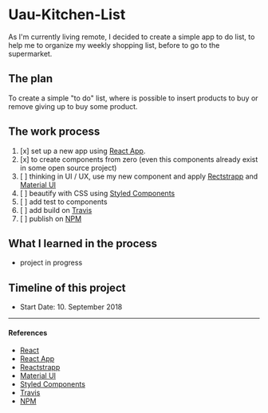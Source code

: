 # Uau-Kitchen-List

As I'm currently living remote, I decided to create a simple app to do list, to help me to organize my weekly shopping list, before to go to the supermarket.

## The plan

To create a simple "to do" list, where is possible to insert products to buy or remove giving up to buy some product.


## The work process

1. [x] set up a new app using [React App](https://reactjs.org/docs/create-a-new-react-app.html).
2. [x] to create components from zero (even this components already exist in some open source project)
3. [ ] thinking in UI / UX, use my new component and apply [Rectstrapp](https://reactstrap.github.io/) and [Material UI](https://material-ui.com/)
4. [ ] beautify with CSS using [Styled Components](https://www.styled-components.com/)
5. [ ] add test to components
6. [ ] add build on [Travis](https://travis-ci.org/)
7. [ ] publish on [NPM](https://www.npmjs.com/)


## What I learned in the process

* project in progress

## Timeline of this project

* Start Date: 10. September 2018


-----------

#### References

* [React](https://reactjs.org/)
* [React App](https://reactjs.org/docs/create-a-new-react-app.html)
* [Reactstrapp](https://reactstrap.github.io/)
* [Material UI](https://material-ui.com/)
* [Styled Components](https://www.styled-components.com/)
* [Travis](https://travis-ci.org/)
* [NPM](https://www.npmjs.com/)
